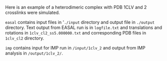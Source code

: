 Here is an example of a heterodimeric complex with PDB 1CLV and 2 crosslinks were simulated. 

`easal` contains input files in '`./input` directory and output file in `./output` directory. Text output from EASAL run is in `logfile.txt` and translations and rotations in `1clv_cl2_ss5.000000.txt` and corresponding PDB files in `1clv_cl2` directory.

`imp` contains input for IMP run in `/input/1clv_2` and output from IMP analysis in `/output/1clv_2/`.

